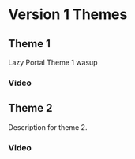 # Version 1 Themes

## Theme 1
Lazy Portal Theme 1 wasup

### Video
<div class="video-container" data-video-id="0eIsjmw41Ww"></div>

## Theme 2
Description for theme 2.

### Video
<div class="video-container" data-video-id="VIDEO_ID_HERE"></div>
